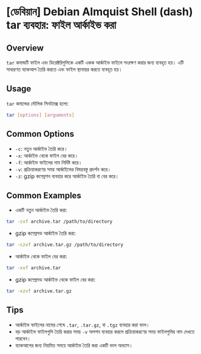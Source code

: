 # [ডেবিয়ান] Debian Almquist Shell (dash) tar ব্যবহার: ফাইল আর্কাইভ করা

## Overview
`tar` কমান্ডটি ফাইল এবং ডিরেক্টরিগুলিকে একটি একক আর্কাইভ ফাইলে সংরক্ষণ করার জন্য ব্যবহৃত হয়। এটি সাধারণত ব্যাকআপ তৈরি করতে এবং ফাইল স্থানান্তর করতে ব্যবহৃত হয়।

## Usage
`tar` কমান্ডের মৌলিক সিনট্যাক্স হলো:

```bash
tar [options] [arguments]
```

## Common Options
- `-c`: নতুন আর্কাইভ তৈরি করে।
- `-x`: আর্কাইভ থেকে ফাইল বের করে।
- `-f`: আর্কাইভ ফাইলের নাম নির্দিষ্ট করে।
- `-v`: প্রক্রিয়াকরণের সময় আর্কাইভের বিষয়বস্তু প্রদর্শন করে।
- `-z`: gzip কম্প্রেশন ব্যবহার করে আর্কাইভ তৈরি বা বের করে।

## Common Examples
- একটি নতুন আর্কাইভ তৈরি করা:

```bash
tar -cvf archive.tar /path/to/directory
```

- gzip কম্প্রেসড আর্কাইভ তৈরি করা:

```bash
tar -czvf archive.tar.gz /path/to/directory
```

- আর্কাইভ থেকে ফাইল বের করা:

```bash
tar -xvf archive.tar
```

- gzip কম্প্রেসড আর্কাইভ থেকে ফাইল বের করা:

```bash
tar -xzvf archive.tar.gz
```

## Tips
- আর্কাইভ ফাইলের নামের শেষে `.tar`, `.tar.gz`, বা `.tgz` ব্যবহার করা ভাল।
- বড় আর্কাইভ ফাইলগুলি তৈরি করার সময় `-v` অপশন ব্যবহার করলে প্রক্রিয়াকরণের সময় ফাইলগুলির নাম দেখতে পারবেন।
- ব্যাকআপের জন্য নিয়মিত সময়ে আর্কাইভ তৈরি করা একটি ভাল অভ্যাস।